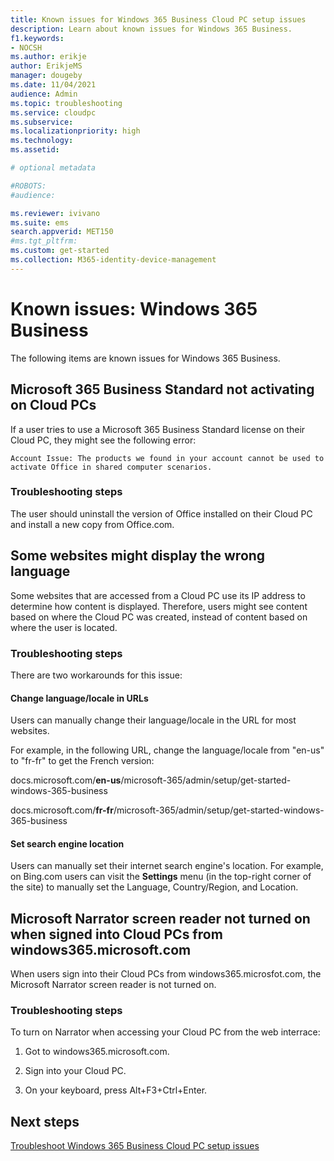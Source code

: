 ```yaml
---
title: Known issues for Windows 365 Business Cloud PC setup issues
description: Learn about known issues for Windows 365 Business.
f1.keywords:
- NOCSH
ms.author: erikje
author: ErikjeMS
manager: dougeby
ms.date: 11/04/2021
audience: Admin
ms.topic: troubleshooting
ms.service: cloudpc
ms.subservice:
ms.localizationpriority: high
ms.technology:
ms.assetid: 

# optional metadata

#ROBOTS:
#audience:

ms.reviewer: ivivano
ms.suite: ems
search.appverid: MET150
#ms.tgt_pltfrm:
ms.custom: get-started
ms.collection: M365-identity-device-management
---
```


# Known issues: Windows 365 Business

The following items are known issues for Windows 365 Business.

## Microsoft 365 Business Standard not activating on Cloud PCs

If a user tries to use a Microsoft 365 Business Standard license on their Cloud PC, they might see the following error:

``Account Issue: The products we found in your account cannot be used to activate Office in shared computer scenarios.``

### Troubleshooting steps

The user should uninstall the version of Office installed on their Cloud PC and install a new copy from Office.com.

## Some websites might display the wrong language

Some websites that are accessed from a Cloud PC use its IP address to determine how content is displayed. Therefore, users might see content based on where the Cloud PC was created, instead of content based on where the user is located.  

### Troubleshooting steps

There are two workarounds for this issue:

#### Change language/locale in URLs

Users can manually change their language/locale in the URL for most websites.

For example, in the following URL, change the language/locale from "en-us" to "fr-fr" to get the French version:

docs.microsoft.com/**en-us**/microsoft-365/admin/setup/get-started-windows-365-business

docs.microsoft.com/**fr-fr**/microsoft-365/admin/setup/get-started-windows-365-business

#### Set search engine location

Users can manually set their internet search engine's location. For example, on Bing.com users can visit the **Settings** menu (in the top-right corner of the site) to manually set the Language, Country/Region, and Location.

## Microsoft Narrator screen reader not turned on when signed into Cloud PCs from windows365.microsoft.com

When users sign into their Cloud PCs from windows365.microsfot.com, the Microsoft Narrator screen reader is not turned on.

### Troubleshooting steps

To turn on Narrator when accessing your Cloud PC from the web interrace:

1. Got to windows365.microsoft.com.

2. Sign into your Cloud PC.

3. On your keyboard, press Alt+F3+Ctrl+Enter.

## Next steps

[Troubleshoot Windows 365 Business Cloud PC setup issues](troubleshoot-windows-365-business.md)
